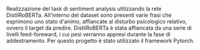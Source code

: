Realizzazione del task di sentiment analysis utilizzando la rete DistilRoBERTa. 
All'interno del dataset sono presenti varie frasi che esprimono uno stato d'animo, affiancate al disturbo psicologico relativo, ovvero il target da predire.
DistilRoBERTa è stata affiancata da una serie di livelli feed-foreward, i cui pesi verranno appresi durante la fase di addestramento.
Per questo progetto è stato utilizzato il framework Pytorch.
